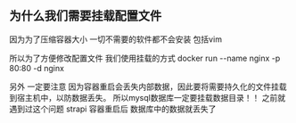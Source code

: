 ## 为什么我们需要挂载配置文件
因为为了压缩容器大小 一切不需要的软件都不会安装 包括vim

所以为了方便修改配置文件 我们使用挂载的方式
docker run --name nginx -p 80:80 -d nginx


另外 一定要注意 因为容器重启会丢失内部数据，因此要将需要持久化的文件挂载到宿主机中，以防数据丢失。
所以mysql数据库一定要挂载数据目录！！
之前就遇到过这个问题 strapi 容器重启后 数据库中的数据就丢失了
